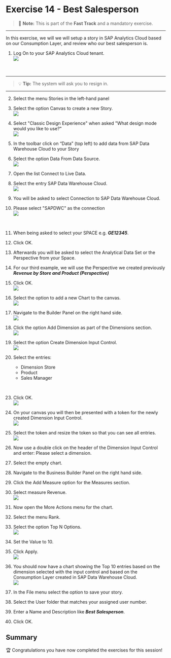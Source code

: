 # Exercise 14 - Best Salesperson

>:memo: **Note:** This is part of the <strong>Fast Track</strong> and a mandatory exercise.

---

In this exercise, we will we will setup a story in SAP Analytics Cloud based on our Consumption Layer, and review who
our best salesperson is.

1. Log On to your SAP Analytics Cloud tenant.
<br>![](images/00_00_0221.png) 
<br>

---

>:bulb: **Tip:** The system will ask you to resign in.

---

2. Select the menu Stories in the left-hand panel
3. Select the option Canvas to create a new Story.
<br>![](images/00_00_0201.png) 
4. Select "Classic Design Experience" when asked "What design mode would you like to use?"
<br>![](images/00_00_0222.png) 

5. In the toolbar click on “Data” (top left) to add data from SAP Data Warehouse Cloud to your Story
6. Select the option Data From Data Source.
<br>![](images/00_00_0204.png) 

7. Open the list Connect to Live Data.
8. Select the entry SAP Data Warehouse Cloud.
<br>![](images/00_00_0205.png) 

9. You will be asked to select Connection to SAP Data Warehouse Cloud.
10. Please select "SAPDWC" as the connection 
<br>![](images/00_00_0700.png)
<br>

11. When being asked to select your SPACE e.g. ***GE12345***.
12. Click OK. 

13. Afterwards you will be asked to select the Analytical Data Set or the Perspective from your Space.
14. For our third example, we will use the Perspective we created previously ***Revenue by Store and Product
(Perspective)***
15. Click OK.
<br>![](images/00_00_0418.png) 


16. Select the option to add a new Chart to the canvas.
<br>![](images/00_00_0207.png) 
  
19. Navigate to the Builder Panel on the right hand side.
<br>![](images/00_00_0410.png)   
  
20. Click the option Add Dimension as part of the Dimensions section.
<br>![](images/00_00_0209.png) 

21. Select the option Create Dimension Input Control.
<br>![](images/00_00_0303.png) 
  
22. Select the entries:<br><ul><li>Dimension Store</li><li>Product</li><li>Sales Manager
<br>
  
23. Click OK.
<br>![](images/00_00_0307.png) 
  
24. On your canvas you will then be presented with a token for the newly created Dimension Input Control.
<br>![](images/00_00_0412.png) 

25. Select the token and resize the token so that you can see all entries.
<br>![](images/00_00_0413.png) 
  
26. Now use a double click on the header of the Dimension Input Control and enter: Please select a dimension.
27. Select the empty chart.
28. Navigate to the Business Builder Panel on the right hand side.
29. Click the Add Measure option for the Measures section.
30. Select measure Revenue.
<br>![](images/00_00_0210.png)  
  
31. Now open the More Actions menu for the chart.  
32. Select the menu Rank.  
33. Select the option Top N Options.
<br>![](images/00_00_0415.png) 
  
34. Set the Value to 10.
35. Click Apply. 
<br>![](images/00_00_0416.png) 
  
36. You should now have a chart showing the Top 10 entries based on the dimension selected with the input
control and based on the Consumption Layer created in SAP Data Warehouse Cloud.
<br>![](images/00_00_0417.png) 
  
37. In the File menu select the option to save your story.
38. Select the User folder that matches your assigned user number.
39. Enter a Name and Description like ***Best Salesperson***.
40. Click OK.  


## Summary

:trophy: Congratulations you have now completed the exercises for this session! 


